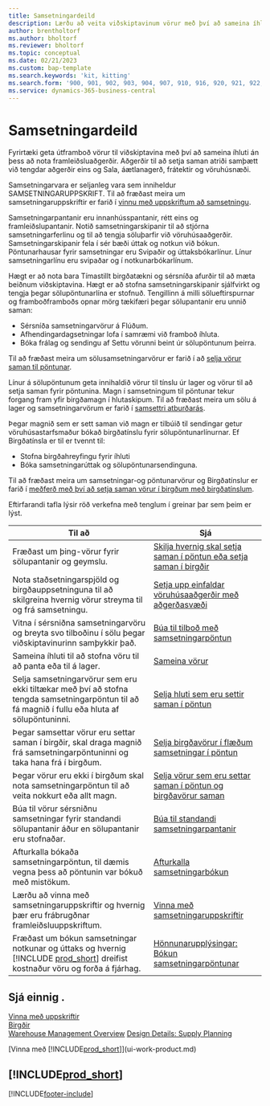 ```yaml
---
title: Samsetningardeild
description: Lærðu að veita viðskiptavinum vörur með því að sameina íhluti í einföldum ferlum án þess að nota framleiðsluaðgerðir.
author: brentholtorf
ms.author: bholtorf
ms.reviewer: bholtorf
ms.topic: conceptual
ms.date: 02/21/2023
ms.custom: bap-template
ms.search.keywords: 'kit, kitting'
ms.search.form: '900, 901, 902, 903, 904, 907, 910, 916, 920, 921, 922, 923, 940, 941, 942, 930, 931, 932, 914, 915, 905'
ms.service: dynamics-365-business-central
---
```

# <a name="assembly-management"></a>Samsetningardeild

Fyrirtæki geta útframboð vörur til viðskiptavina með því að sameina íhluti án þess að nota framleiðsluaðgerðir. Aðgerðir til að setja saman atriði samþætt við tengdar aðgerðir eins og Sala, áætlanagerð, frátektir og vöruhúsnæði.  

Samsetningarvara er seljanleg vara sem inniheldur SAMSETNINGARUPPSKRIFT. Til að fræðast meira um samsetningaruppskriftir er farið í  [vinnu með uppskriftum að samsetningu](assembly-how-work-assembly-boms.md).

Samsetningarpantanir eru innanhússpantanir, rétt eins og framleiðslupantanir. Notið samsetningarskipanir til að stjórna samsetningarferlinu og til að tengja söluþarfir við vöruhúsaaðgerðir. Samsetningarskipanir fela í sér bæði úttak og notkun við bókun. Pöntunarhausar fyrir samsetningar eru Svipaðir og úttaksbókarlínur. Línur samsetningarlínu eru svipaðar og í notkunarbókarlínum.  

Hægt er að nota bara Tímastillt birgðatækni og sérsníða afurðir til að mæta beiðnum viðskiptavina. Hægt er að stofna samsetningarskipanir sjálfvirkt og tengja þegar sölupöntunarlína er stofnuð. Tengillinn á milli sölueftirspurnar og framboðframboðs opnar mörg tækifæri þegar sölupantanir eru unnið saman:

* Sérsníða samsetningarvörur á Flúðum.
* Afhendingardagsetningar lofa í samræmi við framboð íhluta.
* Bóka frálag og sendingu af Settu vörunni beint úr sölupöntunum þeirra.

Til að fræðast meira um sölusamsetningarvörur er farið í að  [selja vörur saman til pöntunar](assembly-how-to-sell-items-assembled-to-order.md).  

Línur á sölupöntunum geta innihaldið vörur til tínslu úr lager og vörur til að setja saman fyrir pöntunina. Magn í samsetningum til pöntunar tekur forgang fram yfir birgðamagn í hlutaskipum. Til að fræðast meira um sölu á lager og samsetningarvörum er farið í  [samsettri atburðarás](assembly-assemble-to-order-or-assemble-to-stock.md#combination-scenarios).  

Þegar magnið sem er sett saman við magn er tilbúið til sendingar getur vöruhúsastarfsmaður bókað birgðatínslu fyrir sölupöntunarlínurnar. Ef Birgðatínsla er til er tvennt til:

* Stofna birgðahreyfingu fyrir íhluti
* Bóka samsetningarúttak og sölupöntunarsendinguna.

Til að fræðast meira um samsetningar-og pöntunarvörur og Birgðatínslur er farið í  [meðferð með því að setja saman vörur í birgðum með birgðatínslum](warehouse-how-to-pick-items-with-inventory-picks.md#handling-assemble-to-order-items-with-inventory-picks).

Eftirfarandi tafla lýsir röð verkefna með tenglum í greinar þar sem þeim er lýst.

|**Til að**|**Sjá**|  
|------------|-------------|  
|Fræðast um þing-vörur fyrir sölupantanir og geymslu.|[Skilja hvernig skal setja saman í pöntun eða setja saman í birgðir](assembly-assemble-to-order-or-assemble-to-stock.md)|
|Nota staðsetningarspjöld og birgðauppsetninguna til að skilgreina hvernig vörur streyma til og frá samsetningu.|[Setja upp einfaldar vöruhúsaaðgerðir með aðgerðasvæði](warehouse-how-to-set-up-basic-warehouses-with-operations-areas.md)|
|Vitna í sérsniðna samsetningarvöru og breyta svo tilboðinu í sölu þegar viðskiptavinurinn samþykkir það.|[Búa til tilboð með samsetningarpöntun](assembly-how-to-quote-an-assemble-to-order-sale.md)|
|Sameina íhluti til að stofna vöru til að panta eða til á lager.|[Sameina vörur](assembly-how-to-assemble-items.md)|  
|Selja samsetningarvörur sem eru ekki tiltækar með því að stofna tengda samsetningarpöntun til að fá magnið í fullu eða hluta af sölupöntuninni.|[Selja hluti sem eru settir saman í pöntun](assembly-how-to-sell-items-assembled-to-order.md)|
|Þegar samsettar vörur eru settar saman í birgðir, skal draga magnið frá samsetningarpöntuninni og taka hana frá í birgðum.|[Selja birgðavörur í flæðum samsetningar í pöntun](assembly-how-to-sell-inventory-items-in-assemble-to-order-flows.md)|  
|Þegar vörur eru ekki í birgðum skal nota samsetningarpöntun til að veita nokkurt eða allt magn.|[Selja vörur sem eru settar saman í pöntun og birgðavörur saman](assembly-how-to-sell-assemble-to-order-items-and-inventory-items-together.md)|
|Búa til vörur sérsniðnu samsetningar fyrir standandi sölupantanir áður en sölupantanir eru stofnaðar.|[Búa til standandi samsetningarpantanir](assembly-how-to-create-blanket-assembly-orders.md)|
|Afturkalla bókaða samsetningarpöntun, til dæmis vegna þess að pöntunin var bókuð með mistökum.|[Afturkalla samsetningarbókun](assembly-how-to-undo-assembly-posting.md)|
|Lærðu að vinna með samsetningaruppskriftir og hvernig þær eru frábrugðnar framleiðsluuppskriftum.|[Vinna með samsetningaruppskriftir](assembly-how-work-assembly-boms.md)|
|Fræðast um bókun samsetningar notkunar og úttaks og hvernig  [!INCLUDE [prod_short](includes/prod_short.md)]  dreifist kostnaður vöru og forða á fjárhag.|[Hönnunarupplýsingar: Bókun samsetningarpöntunar](design-details-assembly-order-posting.md)|  

## <a name="see-also"></a>Sjá einnig .

[Vinna með uppskriftir](inventory-how-work-BOMs.md)  
[Birgðir](inventory-manage-inventory.md)  
[Warehouse Management Overview](design-details-warehouse-management.md)
[Design Details: Supply Planning](design-details-supply-planning.md)  
<!-- [Walkthrough: Planning Supplies Manually](walkthrough-planning-supplies-manually.md)   -->
<!-- [Walkthrough: Selling, Assembling, and Shipping Kits](walkthrough-selling-assembling-and-shipping-kits.md)   -->
[Vinna með [!INCLUDE[prod_short](includes/prod_short.md)]](ui-work-product.md)  

## [!INCLUDE[prod_short](includes/free_trial_md.md)]  

[!INCLUDE[footer-include](includes/footer-banner.md)]
